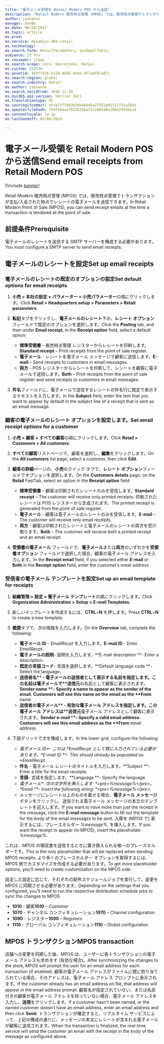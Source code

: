 ```yaml
---
title: "電子メール受領を Retail Modern POS から送信"
description: "Retail Modern 販売時点管理 (MPOS) では、販売時点管理でトランザクションが支払/入金された時点でレシートの電子メールを送信できます。"
author: jashanno
manager: AnnBe
ms.date: 06/20/2017
ms.topic: article
ms.prod: 
ms.service: dynamics-365-retail
ms.technology: 
ms.search.form: RetailParameters, SysEmailTable,
audience: IT Pro
ms.reviewer: josaw
ms.search.scope: Core, Operations, Retail
ms.custom: 252934
ms.assetid: 4b9f733b-bf28-4b85-94de-4f7adf67a62c
ms.search.region: global
ms.search.industry: Retail
ms.author: jashanno
ms.search.validFrom: 2016-11-30
ms.dyn365.ops.version: Version 1611
ms.translationtype: HT
ms.sourcegitcommit: efcb77ff883b29a4bbaba27551e02311742afbbd
ms.openlocfilehash: 75dfe8aaef823b336ef1c2885d6e298e29f6bac4
ms.contentlocale: ja-jp
ms.lasthandoff: 05/08/2018

---
```


# <a name="send-email-receipts-from-retail-modern-pos"></a><span data-ttu-id="2d8ed-103">電子メール受領を Retail Modern POS から送信</span><span class="sxs-lookup"><span data-stu-id="2d8ed-103">Send email receipts from Retail Modern POS</span></span>

[!include [banner](includes/banner.md)]

<span data-ttu-id="2d8ed-104">Retail Modern 販売時点管理 (MPOS) では、販売時点管理でトランザクションが支払/入金された時点でレシートの電子メールを送信できます。</span><span class="sxs-lookup"><span data-stu-id="2d8ed-104">In Retail Modern Point of Sale (MPOS), you can send receipt emails at the time a transaction is tendered at the point of sale.</span></span>  

<a name="prerequisite"></a><span data-ttu-id="2d8ed-105">前提条件</span><span class="sxs-lookup"><span data-stu-id="2d8ed-105">Prerequisite</span></span>
------------

<span data-ttu-id="2d8ed-106">電子メールのレシートを送信する SMTP サーバーを構成する必要があります。</span><span class="sxs-lookup"><span data-stu-id="2d8ed-106">You must configure a SMTP server to send email receipts.</span></span> 

## <a name="set-up-email-receipts"></a><span data-ttu-id="2d8ed-107">電子メールのレシートを設定</span><span class="sxs-lookup"><span data-stu-id="2d8ed-107">Set up email receipts</span></span>
### <a name="set-default-options-for-email-receipts"></a><span data-ttu-id="2d8ed-108">電子メールのレシートの既定のオプションの設定</span><span class="sxs-lookup"><span data-stu-id="2d8ed-108">Set default options for email receipts</span></span>

1.  <span data-ttu-id="2d8ed-109">**小売 &gt; 本社の設定 &gt; パラメーター &gt; 小売パラメーター**の順にクリックします。</span><span class="sxs-lookup"><span data-stu-id="2d8ed-109">Click **Retail &gt; Headquarters setup &gt; Parameters &gt; Retail parameters**.</span></span>
2.  <span data-ttu-id="2d8ed-110">**転記**タブをクリックし、**電子メールのレシート**下の、**レシート オプション** フィールドで既定のオプションを選択します。</span><span class="sxs-lookup"><span data-stu-id="2d8ed-110">Click the **Posting** tab, and then under **Email receipt**, in the **Receipt option** field, select a default option:</span></span>
    -   <span data-ttu-id="2d8ed-111">**標準受領書** – 販売時点管理 レジスターからレシートを印刷します。</span><span class="sxs-lookup"><span data-stu-id="2d8ed-111">**Standard receipt** – Print receipts from the point of sale register.</span></span>
    -   <span data-ttu-id="2d8ed-112">**電子メール** - レシートを電子メール メッセージで顧客に送信します。</span><span class="sxs-lookup"><span data-stu-id="2d8ed-112">**E-mail** – Send receipts to customers in email messages.</span></span>
    -   <span data-ttu-id="2d8ed-113">**両方** - POS レジスターからレシートを印刷して、レシートを顧客に電子メールで送信します。</span><span class="sxs-lookup"><span data-stu-id="2d8ed-113">**Both** – Print receipts from the point of sale register and send receipts to customers in email messages.</span></span>

3.  <span data-ttu-id="2d8ed-114">**件名**フィールドに、電子メールで送信するレシートの件名行に既定で表示するテキストを入力します。</span><span class="sxs-lookup"><span data-stu-id="2d8ed-114">In the **Subject** field, enter the text that you want to appear by default in the subject line of a receipt that is sent as an email message.</span></span>

### <a name="set-email-receipt-options-for-a-customer"></a><span data-ttu-id="2d8ed-115">顧客の電子メールのレシート オプションを設定します。</span><span class="sxs-lookup"><span data-stu-id="2d8ed-115">Set email receipt options for a customer</span></span>

1.  <span data-ttu-id="2d8ed-116">**小売 &gt; 顧客 &gt; すべての顧客**の順にクリックします。</span><span class="sxs-lookup"><span data-stu-id="2d8ed-116">Click **Retail &gt; Customers &gt; All customers**.</span></span>
2.  <span data-ttu-id="2d8ed-117">**すべての顧客**リストページで、顧客を選択し、**編集**をクリックします。</span><span class="sxs-lookup"><span data-stu-id="2d8ed-117">On the **All customers** list page, select a customer, then click **Edit**.</span></span>
3.  <span data-ttu-id="2d8ed-118">**顧客の詳細**ページの、**小売**のクイック タブで、**レシート オプション**フィールドでオプションを選択します。</span><span class="sxs-lookup"><span data-stu-id="2d8ed-118">On the **Customers details** page, on the **Retail** FastTab, select an option in the **Receipt option** field:</span></span>
    -   <span data-ttu-id="2d8ed-119">**標準受領書** – 顧客は印刷されたレシートのみを受信します。</span><span class="sxs-lookup"><span data-stu-id="2d8ed-119">**Standard receipt** – The customer will receive only printed receipts.</span></span> <span data-ttu-id="2d8ed-120">印刷されたレシートは POS レジスターから生成されます。</span><span class="sxs-lookup"><span data-stu-id="2d8ed-120">The printed receipt is generated from the point of sale register.</span></span>
    -   <span data-ttu-id="2d8ed-121">**電子メール** - 顧客は電子メールのレシートのみを受信します。</span><span class="sxs-lookup"><span data-stu-id="2d8ed-121">**E-mail** – The customer will receive only email receipts.</span></span>
    -   <span data-ttu-id="2d8ed-122">**両方** - 顧客は印刷されたレシートと電子メールのレシートの両方を受け取ります。</span><span class="sxs-lookup"><span data-stu-id="2d8ed-122">**Both** – The customer will receive both a printed receipt and an email receipt.</span></span>

4.  <span data-ttu-id="2d8ed-123">**受領書の電子メール** フィールドで、**電子メール**または**両方**のいずれかを**受領書オプション** フィールドで選択した場合、顧客の電子メール アドレスを入力します。</span><span class="sxs-lookup"><span data-stu-id="2d8ed-123">In the **Receipt email** field, if you selected either **E-mail** or **Both** in the **Receipt option** field, enter the customer’s email address .</span></span>

### <a name="set-up-an-email-template-for-receipts"></a><span data-ttu-id="2d8ed-124">受信者の電子メール テンプレートを設定</span><span class="sxs-lookup"><span data-stu-id="2d8ed-124">Set up an email template for receipts</span></span>

1. <span data-ttu-id="2d8ed-125">**組織管理 &gt; 設定 &gt; 電子メール テンプレート**の順にクリックします。</span><span class="sxs-lookup"><span data-stu-id="2d8ed-125">Click **Organization Administration &gt; Setup &gt; E-mail Templates.**</span></span>
2. <span data-ttu-id="2d8ed-126">新しいテンプレートを作成するには、**CTRL**+**N** を押します。</span><span class="sxs-lookup"><span data-stu-id="2d8ed-126">Press **CTRL**+**N** to create a new template.</span></span>
3. <span data-ttu-id="2d8ed-127">**概要**タブで、次の情報を入力します。</span><span class="sxs-lookup"><span data-stu-id="2d8ed-127">On the **Overview** tab, complete the following:</span></span>
   - <span data-ttu-id="2d8ed-128">**電子メール ID** - *EmailRecpt* を入力します。</span><span class="sxs-lookup"><span data-stu-id="2d8ed-128">**E-mail ID** - Enter *EmailRecpt*.</span></span>
   - <span data-ttu-id="2d8ed-129">**電子メールの説明**- 説明を入力します。</span><span class="sxs-lookup"><span data-stu-id="2d8ed-129">**E-mail description **- Enter a description.</span></span>
   - <span data-ttu-id="2d8ed-130">**既定の言語コード**- 言語を選択します。</span><span class="sxs-lookup"><span data-stu-id="2d8ed-130">**Default language code **- Select the  language.</span></span>
   - <span data-ttu-id="2d8ed-131"><strong>送信者名** - 電子メールの送信者として表示する名前を指定します。この名前は電子メールで**送信元</strong>の名前として顧客に表示されます。</span><span class="sxs-lookup"><span data-stu-id="2d8ed-131"><strong>Sender name **- Specify a name to appear as the sender of the email. Customers will see this name on the email as the **From</strong> name.</span></span>
   - <span data-ttu-id="2d8ed-132"><strong>送信者の電子メール** - 有効な電子メール アドレスを指定します。この電子メール アドレスは**送信元</strong>電子メール アドレスとして顧客に表示されます。</span><span class="sxs-lookup"><span data-stu-id="2d8ed-132"><strong>Sender e-mail **- Specify a valid email address. Customers will see this email address as the **From</strong> email address.</span></span>

4. <span data-ttu-id="2d8ed-133">下部グリッドで次を構成します。</span><span class="sxs-lookup"><span data-stu-id="2d8ed-133">In the lower grid, configure the following:</span></span>
   - <span data-ttu-id="2d8ed-134"><em>*電子メール ID**- これは *EmailRecpt として既に入力されている必要があります。</em></span><span class="sxs-lookup"><span data-stu-id="2d8ed-134"><em>*E-mail ID **- This should already be populated as *EmailRecpt</em>.</span></span>
   - <span data-ttu-id="2d8ed-135">**件名** - 電子メール レシートのタイトルを入力します。</span><span class="sxs-lookup"><span data-stu-id="2d8ed-135">**Subject **- Enter a title for the email receipts.</span></span>
   - <span data-ttu-id="2d8ed-136">**言語**- 言語を指定します。</span><span class="sxs-lookup"><span data-stu-id="2d8ed-136">**Language **- Specify the language.</span></span>
   - <span data-ttu-id="2d8ed-137"><em>*電子メール**: 次の文字列を挿入します: *&lt;pre&gt;%message%&lt;/pre&gt;。</em></span><span class="sxs-lookup"><span data-stu-id="2d8ed-137"><em>*Email **- Insert the following string: *&lt;pre&gt;%message%&lt;/pre&gt;.</em></span></span>
   - <span data-ttu-id="2d8ed-138">メッセージにレシート以上のものを載せる場合、**電子メール メッセージ** ボタンをクリックし、送信される電子メール メッセージの本文のテンプレートを記入します。</span><span class="sxs-lookup"><span data-stu-id="2d8ed-138">If you want to have more than just the receipt in the message, click the **E-mail message** button to fill out the template for the body of the email messages to be sent.</span></span> <span data-ttu-id="2d8ed-139">入庫を (MPOS で) 表示するには、プレースホルダー *%message%.* を挿入します。</span><span class="sxs-lookup"><span data-stu-id="2d8ed-139">If you want the receipt to appear (in MPOS), insert the placeholder *%message%.*</span></span>

<span data-ttu-id="2d8ed-140">これは、MPOS の領収書を送信するときに置き換えられる唯一のプレースホルダーです。</span><span class="sxs-lookup"><span data-stu-id="2d8ed-140">This is the only placeholder that will be replaced when sending MPOS receipts.</span></span> <span data-ttu-id="2d8ed-141">より多くのプレースホルダー オプションを取得するには、MPOS 側でカスタマイズを作成する必要があります。</span><span class="sxs-lookup"><span data-stu-id="2d8ed-141">To get more placeholder options, you'll need to create customization on the MPOS side.</span></span>

<span data-ttu-id="2d8ed-142">設定した設定に応じて、それぞれの配布スケジュールジョブを実行して、変更を MPOS に同期させる必要があります。</span><span class="sxs-lookup"><span data-stu-id="2d8ed-142">Depending on the settings that you configured, you'll need to run the respective distribution schedule jobs to sync the changes to MPOS.</span></span>

-   <span data-ttu-id="2d8ed-143">**1010** - 顧客</span><span class="sxs-lookup"><span data-stu-id="2d8ed-143">**1010** – Customer</span></span>
-   <span data-ttu-id="2d8ed-144">**1070** - チャンネル コンフィギュレーション</span><span class="sxs-lookup"><span data-stu-id="2d8ed-144">**1070** – Channel configuration</span></span>
-   <span data-ttu-id="2d8ed-145">**1090** - レジスター</span><span class="sxs-lookup"><span data-stu-id="2d8ed-145">**1090** – Registers</span></span>
-   <span data-ttu-id="2d8ed-146">**1110** - グローバル コンフィギュレーション</span><span class="sxs-lookup"><span data-stu-id="2d8ed-146">**1110** – Global configuration</span></span>

## <a name="mpos-transaction"></a><span data-ttu-id="2d8ed-147">MPOS トランザクション</span><span class="sxs-lookup"><span data-stu-id="2d8ed-147">MPOS transaction</span></span>
<span data-ttu-id="2d8ed-148">店舗への変更を同期した後、MPOS は、ユーザーに各トランザクションの電子メール アドレスも求めます (有効な場合)。</span><span class="sxs-lookup"><span data-stu-id="2d8ed-148">After synchronizing the changes to the store, MPOS will prompt the user for an email address for each transaction (if enabled).</span></span> <span data-ttu-id="2d8ed-149">顧客の電子メール アドレスがファイルに既に割り当てられている場合、そのアドレスは、電子メール アドレス プロンプトに表示されます。</span><span class="sxs-lookup"><span data-stu-id="2d8ed-149">If the customer already has an email address on file, that address will appear in the email address prompt.</span></span> <span data-ttu-id="2d8ed-150">顧客名が指定されていない、または名前付きの顧客が電子メール アドレスを持っていない場合、電子メール アドレスを入力し、**送信**をクリックします。</span><span class="sxs-lookup"><span data-stu-id="2d8ed-150">If a customer hasn't been named, or the named customer doesn’t have an email address, enter an email address and then click **Send**.</span></span> <span data-ttu-id="2d8ed-151">トランザクションが確定すると、リアルタイム サービスによって、上記の構成の通りに、メッセージの本文にレシートが含まれる電子メールが顧客に送信されます。</span><span class="sxs-lookup"><span data-stu-id="2d8ed-151">When the transaction is finalized, the real-time service will send the customer an email with the receipt in the body of the message as configured above.</span></span>




